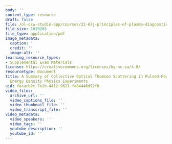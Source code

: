 ```yaml
---
body: ''
content_type: resource
draft: false
file: /ol-ocw-studio-app/courses/22-67j-principles-of-plasma-diagnostics-fall-2023/mit22_67j_f23_final_exam.pdf
file_size: 1019285
file_type: application/pdf
image_metadata:
  caption: ''
  credit: ''
  image-alt: ''
learning_resource_types:
- Supplemental Exam Materials
license: https://creativecommons.org/licenses/by-nc-sa/4.0/
resourcetype: Document
title: A Summary of Collective Optical Thomson Scattering in Pulsed-Power Driven High
  Energy Density Physics Experiments
uid: facacb2c-7e2b-4412-9621-fa84446d92f8
video_files:
  archive_url: ''
  video_captions_file: ''
  video_thumbnail_file: ''
  video_transcript_file: ''
video_metadata:
  video_speakers: ''
  video_tags: ''
  youtube_description: ''
  youtube_id: ''
---
```

